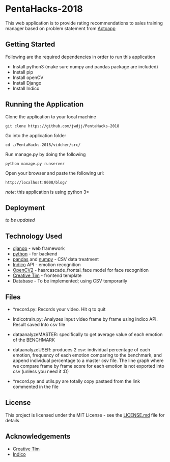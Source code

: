 # PentaHacks-2018

This web application is to provide rating recommendations to sales training manager based on problem statement from [Actoapp](https://actoapp.com/)

## Getting Started

Following are the required dependencies in order to run this application

- Install python3 (make sure numpy and pandas package are included)
- Install pip
- Install openCV
- Install Django
- Install Indico

## Running the Application

Clone the application to your local machine

`git clone https://github.com/jwdjj/PentaHacks-2018`

Go into the application folder

`cd ./PentaHacks-2018/vidcher/src/`

Run manage.py by doing the following

`python manage.py runserver`

Open your browser and paste the following url:

`http://localhost:8000/blog/`

*note*: this application is using python 3*

## Deployment

_to be updated_

## Technology Used

- [django](https://www.djangoproject.com/) - web framework
- [python](https://www.python.org/) - for backend
- [pandas](https://pandas.pydata.org/) and [numpy](http://www.numpy.org/) - CSV data treatment
- [Indico](https://indico.io/) API - emotion recognition
- [OpenCV2](https://opencv.org/) - haarcascade_frontal_face model for face recognition 
- [Creative Tim](https://www.creative-tim.com/) - frontend template
- Database - To be implemented; using CSV temporarily

## Files

- *record.py: Records your video. Hit q to quit
- Indicotrain.py: Analyzes input video frame by frame using indico API. Result saved Into csv file
- dataanalyzeMASTER: specifically to get average value of each emotion of the BENCHMARK
- dataanalyzeUSER: produces 2 csv: individual percentage of each emotion, frequency of each emotion comparing to the benchmark, and append individual percentage to a master csv file. The line graph where we compare frame by frame score for each emotion is not exported into csv (unless you need it :D)

- *record.py and utils.py are totally copy pastaed from the link commented in the file

## License

This project is licensed under the MIT License - see the [LICENSE.md](https://github.com/timcreative/freebies/blob/master/LICENSE.md) file for details

## Acknowledgements

- [Creative Tim](https://www.creative-tim.com/) 
- [Indico](https://indico.io/)
